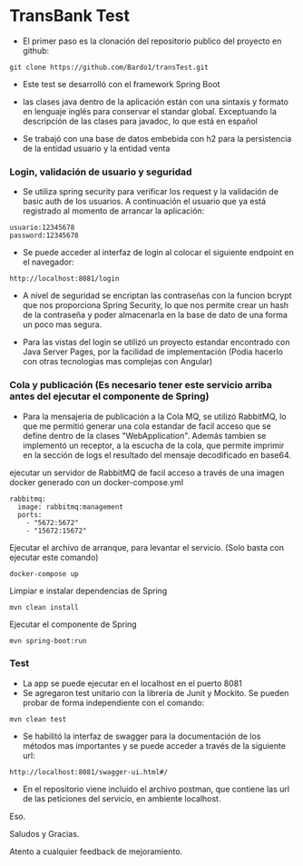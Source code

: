 # TransBank Test 


* El primer paso es la clonación del repositorio publico del proyecto en github:
```
git clone https://github.com/Bardo1/transTest.git
```
* Este test se desarrolló con el framework Spring Boot

* las clases java dentro de la aplicación están con una sintaxis y formato en lenguaje inglés para conservar el standar global. Exceptuando la descripción de las clases para javadoc, lo que está en español

* Se trabajó con una base de datos embebida con h2 para la persistencia de la entidad usuario y la entidad venta

### Login, validación de usuario y seguridad

* Se utiliza spring security para verificar los request y la validación de basic auth de los usuarios.
A continuación el usuario que ya está registrado al momento de arrancar la aplicación:
```
usuario:12345678
password:12345678
```
* Se puede acceder al interfaz de login al colocar el siguiente endpoint en el navegador:
```
http://localhost:8081/login
```
* A nivel de seguridad se encriptan las contraseñas con la funcion bcrypt que nos proporciona Spring Security, lo que nos permite crear un hash de la contraseña y poder almacenarla en la base de dato de una forma un poco mas segura.

* Para las vistas del login se utilizó un proyecto estandar encontrado con Java Server Pages, por la facilidad de implementación (Podia hacerlo con otras tecnologias mas complejas con Angular)

### Cola y publicación (Es necesario tener este servicio arriba antes del ejecutar el componente de Spring)

* Para la mensajeria de publicación a la Cola MQ, se utilizó RabbitMQ, lo que me permitió generar una cola estandar de facil acceso que se define dentro de la clases "WebApplication". Además tambien se implementó un receptor, a la escucha de la cola, que permite imprimir en la sección de logs el resultado del mensaje decodificado en base64.

ejecutar un servidor de RabbitMQ de facil acceso a través de una imagen docker generado con un docker-compose.yml
```
rabbitmq:
  image: rabbitmq:management
  ports:
    - "5672:5672"
    - "15672:15672"
```
Ejecutar el archivo de arranque, para levantar el servicio. (Solo basta con ejecutar este comando)
```
docker-compose up
```
Limpiar e instalar dependencias de Spring
```
mvn clean install
```
Ejecutar el componente de Spring
```
mvn spring-boot:run
```

### Test

* La app se puede ejecutar en el localhost en el puerto 8081
* Se agregaron test unitario con la librería de Junit y Mockito. Se pueden probar de forma independiente con el comando:
```
mvn clean test
```
* Se habilitó la interfaz de swagger para la documentación de los métodos mas importantes y se puede acceder a través de la siguiente url: 
```
http://localhost:8081/swagger-ui.html#/
```
* En el repositorio viene incluido el archivo postman, que contiene las url de las peticiones del servicio, en ambiente localhost.


Eso.

Saludos y Gracias.

Atento a cualquier feedback de mejoramiento.
